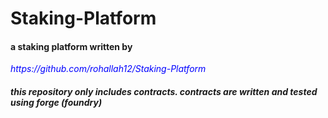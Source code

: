 # Staking-Platform

<h4>a staking platform written by</h4>
<i style="color: blue;">https://github.com/rohallah12/Staking-Platform</i>

<h5>this repository only includes contracts. contracts are written and tested using forge (foundry)</h5>
